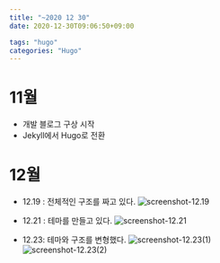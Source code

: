 ```yaml
---
title: "~2020 12 30"
date: 2020-12-30T09:06:50+09:00

tags: "hugo"
categories: "Hugo"
---
```


# 11월
*  개발 블로그 구상 시작
* Jekyll에서   Hugo로  전환

# 12월
* 12.19 : 전체적인 구조를 짜고 있다.
![screenshot-12.19](/img/2020-12-19.png)

* 12.21 : 테마를 만들고 있다.
![screenshot-12.21](/img/2020-12-21.png)

* 12.23: 테마와 구조를 변형했다.
![screenshot-12.23(1)](/img/2020-12-23(1).png)
![screenshot-12.23(2)](/img/2020-12-23(2).png)
